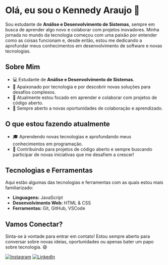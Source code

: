 # Olá, eu sou o Kennedy Araujo 👋

Sou estudante de **Análise e Desenvolvimento de Sistemas**, sempre em busca de aprender algo novo e colaborar com projetos inovadores. Minha jornada no mundo da tecnologia começou com uma paixão por entender como as coisas funcionam e, desde então, estou me dedicando a aprofundar meus conhecimentos em desenvolvimento de software e novas tecnologias.

## Sobre Mim

- 💻 Estudante de **Análise e Desenvolvimento de Sistemas**.
- 🚀 Apaixonado por tecnologia e por descobrir novas soluções para desafios complexos.
- 🌱 Atualmente estou focado em aprender e colaborar com projetos de código aberto.
- 🤝 Sempre aberto a novas oportunidades de colaboração e aprendizado.

## O que estou fazendo atualmente

- 🎓 Aprendendo novas tecnologias e aprofundando meus conhecimentos em programação.
- 👥 Contribuindo para projetos de código aberto e sempre buscando participar de novas iniciativas que me desafiem a crescer!

## Tecnologias e Ferramentas

Aqui estão algumas das tecnologias e ferramentas com as quais estou mais familiarizado:

- **Linguagens:** JavaScript
- **Desenvolvimento Web:** HTML & CSS
- **Ferramentas:** Git, GitHub, VSCode

 ## Vamos Conectar?

Sinta-se à vontade para entrar em contato! Estou sempre aberto para conversar sobre novas ideias, oportunidades ou apenas bater um papo sobre tecnologia. 😄

[![Instagram](https://img.shields.io/badge/Instagram-%23E4405F.svg?logo=Instagram&logoColor=white)](https://instagram.com/kyan.zip) 
[![LinkedIn](https://img.shields.io/badge/LinkedIn-%230077B5.svg?logo=linkedin&logoColor=white)](https://linkedin.com/in/kennedy-araujo-deb)
